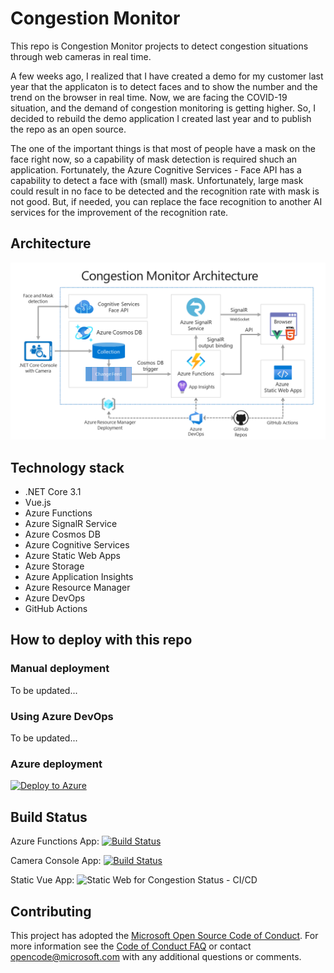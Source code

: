 # Congestion Monitor

This repo is Congestion Monitor projects to detect congestion situations through web cameras in real time.

A few weeks ago, I realized that I have created a demo for my customer last year that the applicaton is to detect faces and to show the number and the trend on the browser in real time. Now, we are facing the COVID-19 situation, and the demand of congestion monitoring is getting higher. So, I decided to rebuild the demo application I created last year and to publish the repo as an open source.

The one of the important things is that most of people have a mask on the face right now, so a capability of mask detection is required shuch an application. Fortunately, the Azure Cognitive Services - Face API has a capability to detect a face with (small) mask. Unfortunately, large mask could result in no face to be detected and the recognition rate with mask is not good. But, if needed, you can replace the face recognition to another AI services for the improvement of the recognition rate.

## Architecture

![Congestion Monitor](Documentation/Images/cm_architecrue.png)

## Technology stack

* .NET Core 3.1
* Vue.js
* Azure Functions
* Azure SignalR Service
* Azure Cosmos DB
* Azure Cognitive Services
* Azure Static Web Apps
* Azure Storage
* Azure Application Insights
* Azure Resource Manager
* Azure DevOps
* GitHub Actions

## How to deploy with this repo

### Manual deployment

To be updated...

### Using Azure DevOps

To be updated...

### Azure deployment
[![Deploy to Azure](https://azuredeploy.net/deploybutton.png)](https://portal.azure.com/#create/Microsoft.Template/uri/https://github.com/chack411/CongestionMonitor/blob/master/ARMTemplates/template.json)

## Build Status

Azure Functions App: [![Build Status](https://dev.azure.com/akirain/Congestion%20Monitor/_apis/build/status/chack411.CongestionMonitorFunctionApp?branchName=master)](https://dev.azure.com/akirain/Congestion%20Monitor/_build/latest?definitionId=71&branchName=master)

Camera Console App: [![Build Status](https://dev.azure.com/akirain/Congestion%20Monitor/_apis/build/status/chack411.CongestionCameraConsoleApp?branchName=master)](https://dev.azure.com/akirain/Congestion%20Monitor/_build/latest?definitionId=72&branchName=master)

Static Vue App: ![Static Web for Congestion Status - CI/CD](https://github.com/chack411/CongestionMonitor/workflows/Static%20Web%20for%20Congestion%20Status%20-%20CI/CD/badge.svg)

## Contributing

This project has adopted the [Microsoft Open Source Code of Conduct](https://opensource.microsoft.com/codeofconduct/). For more information see the [Code of Conduct FAQ](https://opensource.microsoft.com/codeofconduct/faq/) or contact [opencode@microsoft.com](mailto:opencode@microsoft.com) with any additional questions or comments.
